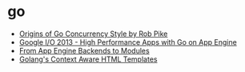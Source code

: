 go
==

<ul>
  <li>
<a href="https://www.youtube.com/watch?v=3DtUzH3zoFo">Origins of Go Concurrency Style by Rob Pike</a>
  </li>
  <li>
<a href="https://www.youtube.com/watch?x-yt-ts=1421914688&x-yt-cl=84503534&v=fc25ihfXhbg">Google I/O 2013 - High Performance Apps with Go on App Engine</a>
  </li>
  <li>
<a href="http://rottmann.net/2014/03/app-engine-modules-and-go-golang/">From App Engine Backends to Modules</a>
  </li>
  <li>
<a href="http://www.veracode.com/blog/2013/12/golangs-context-aware-html-templates">Golang's Context Aware HTML Templates</a>
  </li>
</ul>
